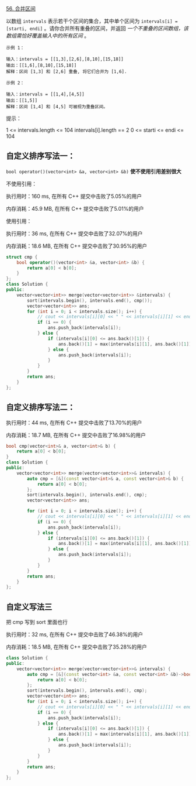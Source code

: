 [56. 合并区间](https://leetcode-cn.com/problems/merge-intervals/)

以数组 `intervals` 表示若干个区间的集合，其中单个区间为 `intervals[i] = [starti, endi]` 。请你合并所有重叠的区间，并返回 *一个不重叠的区间数组，该数组需恰好覆盖输入中的所有区间* 。

```
示例 1：

输入：intervals = [[1,3],[2,6],[8,10],[15,18]]
输出：[[1,6],[8,10],[15,18]]
解释：区间 [1,3] 和 [2,6] 重叠, 将它们合并为 [1,6].

示例 2：

输入：intervals = [[1,4],[4,5]]
输出：[[1,5]]
解释：区间 [1,4] 和 [4,5] 可被视为重叠区间。
```

提示：

1 <= intervals.length <= 104
intervals[i].length == 2
0 <= starti <= endi <= 104

## 自定义排序写法一：

`bool operator()(vector<int> &a, vector<int> &b)` **使不使用引用差别很大**

不使用引用：

执行用时：160 ms, 在所有 C++ 提交中击败了5.05%的用户

内存消耗：45.9 MB, 在所有 C++ 提交中击败了5.01%的用户

使用引用：

执行用时：36 ms, 在所有 C++ 提交中击败了32.07%的用户

内存消耗：18.6 MB, 在所有 C++ 提交中击败了30.95%的用户

```c++
struct cmp {
    bool operator()(vector<int> &a, vector<int> &b) {
        return a[0] < b[0];
    }
};
class Solution {
public:
    vector<vector<int>> merge(vector<vector<int>> &intervals) {
        sort(intervals.begin(), intervals.end(), cmp());
        vector<vector<int>> ans;
        for (int i = 0; i < intervals.size(); i++) {
            // cout << intervals[i][0] << " " << intervals[i][1] << endl;
            if (i == 0) {
                ans.push_back(intervals[i]);
            } else {
                if (intervals[i][0] <= ans.back()[1]) {
                    ans.back()[1] = max(intervals[i][1], ans.back()[1]);
                } else {
                    ans.push_back(intervals[i]);
                }
            }
        }
        return ans;
    }
};
```

## 自定义排序写法二：

执行用时：44 ms, 在所有 C++ 提交中击败了13.70%的用户

内存消耗：18.7 MB, 在所有 C++ 提交中击败了16.98%的用户

```c++
bool cmp(vector<int>& a, vector<int>& b) {
    return a[0] < b[0];
}
class Solution {
public:
    vector<vector<int>> merge(vector<vector<int>>& intervals) {
        auto cmp = [&](const vector<int>& a, const vector<int>& b) {
            return a[0] < b[0];
        };
        sort(intervals.begin(), intervals.end(), cmp);
        vector<vector<int>> ans;

        for (int i = 0; i < intervals.size(); i++) {
            // cout << intervals[i][0] << " " << intervals[i][1] << endl;
            if (i == 0) {
                ans.push_back(intervals[i]);
            } else {
                if (intervals[i][0] <= ans.back()[1]) {
                    ans.back()[1] = max(intervals[i][1], ans.back()[1]);
                } else {
                    ans.push_back(intervals[i]);
                }
            }
        }
        return ans;
    }
};
```

## 自定义写法三

把 cmp 写到 sort 里面也行

执行用时：32 ms, 在所有 C++ 提交中击败了46.38%的用户

内存消耗：18.5 MB, 在所有 C++ 提交中击败了35.28%的用户

```c++
class Solution {
public:
    vector<vector<int>> merge(vector<vector<int>>& intervals) {
        auto cmp = [&](const vector<int> &a, const vector<int> &b)->bool {
            return a[0] < b[0];
        };
        sort(intervals.begin(), intervals.end(), cmp);
        vector<vector<int>> ans;
        for (int i = 0; i < intervals.size(); i++) {
            // cout << intervals[i][0] << " " << intervals[i][1] << endl;
            if (i == 0) {
                ans.push_back(intervals[i]);
            } else {
                if (intervals[i][0] <= ans.back()[1]) {
                    ans.back()[1] = max(intervals[i][1], ans.back()[1]);
                } else {
                    ans.push_back(intervals[i]);
                }
            }
        }
        return ans;
    }
};
```

